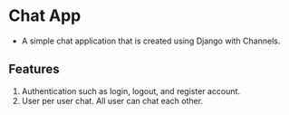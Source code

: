 #  Chat App
- A simple chat application that is created using Django with Channels.

## Features
1. Authentication such as login, logout, and register account.
2. User per user chat. All user can chat each other.